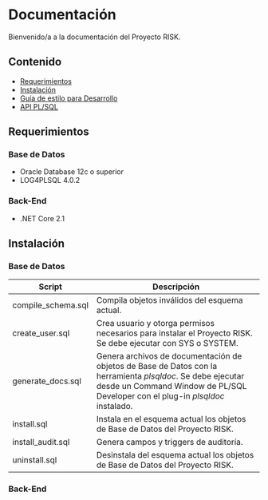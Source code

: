 # Documentación

Bienvenido/a a la documentación del Proyecto RISK.

## Contenido
* [Requerimientos](#requerimientos)
* [Instalación](#instalación)
* [Guía de estilo para Desarrollo](database/styleguide.md)
* [API PL/SQL](database/plsqldoc/index.html)

## Requerimientos
### Base de Datos
* Oracle Database 12c o superior
* LOG4PLSQL 4.0.2

### Back-End
* .NET Core 2.1

## Instalación
### Base de Datos

Script|Descripción
------|-----------
compile_schema.sql|Compila objetos inválidos del esquema actual.
create_user.sql|Crea usuario y otorga permisos necesarios para instalar el Proyecto RISK. Se debe ejecutar con SYS o SYSTEM.
generate_docs.sql|Genera archivos de documentación de objetos de Base de Datos con la herramienta *plsqldoc*. Se debe ejecutar desde un Command Window de PL/SQL Developer con el plug-in *plsqldoc* instalado.
install.sql|Instala en el esquema actual los objetos de Base de Datos del Proyecto RISK.
install_audit.sql|Genera campos y triggers de auditoría.
uninstall.sql|Desinstala del esquema actual los objetos de Base de Datos del Proyecto RISK.

### Back-End